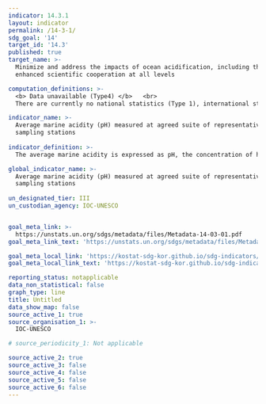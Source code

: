 ```yaml
---
indicator: 14.3.1
layout: indicator
permalink: /14-3-1/
sdg_goal: '14'
target_id: '14.3'
published: true
target_name: >-
  Minimize and address the impacts of ocean acidification, including through
  enhanced scientific cooperation at all levels

computation_definitions: >-
  <b> Data unavailable (Type4) </b>   <br>
  There are currently no national statistics (Type 1), international statistics (Type 2), or alternative national statistics (Type 3) available. The Data of Type 1, type 2, or type 3 can be also included in case of temporary unavailability.

indicator_name: >-
  Average marine acidity (pH) measured at agreed suite of representative
  sampling stations
  
indicator_definition: >-
  The average marine acidity is expressed as pH, the concentration of hydrogen ions on a logarithmic scale. At least two of the four parameters, i.e. pH, pCO2, DIC (CT), and TA (AT) are measured and converted to pH values. An agreed suite of representative sampling stations are sites that have a measurement frequency that is adequate for describing variability and trends in carbonate chemistry in order to deliver critical information on the exposure of and impacts on marine systems to ocean acidification, and which provide data of sufficient quality and with comprehensive metadata information to enable integration with data from other sites in the country. For this indicator, data are that explain the variability of marine acidity collected from each sampling station and their annual mean values are used. 

global_indicator_name: >-
  Average marine acidity (pH) measured at agreed suite of representative
  sampling stations
  
un_designated_tier: III
un_custodian_agency: IOC-UNESCO


goal_meta_link: >-
  https://unstats.un.org/sdgs/metadata/files/Metadata-14-03-01.pdf
goal_meta_link_text: 'https://unstats.un.org/sdgs/metadata/files/Metadata-14-03-01.pdf'

goal_meta_local_link: 'https://kostat-sdg-kor.github.io/sdg-indicators/public/data/Metadata-14-03-01_ENG.pdf'
goal_meta_local_link_text: 'https://kostat-sdg-kor.github.io/sdg-indicators/public/data/Metadata-14-03-01_ENG.pdf'

reporting_status: notapplicable
data_non_statistical: false
graph_type: line
title: Untitled
data_show_map: false
source_active_1: true
source_organisation_1: >-
  IOC-UNESCO

# source_periodicity_1: Not applicable

source_active_2: true
source_active_3: false
source_active_4: false
source_active_5: false
source_active_6: false
---
```

